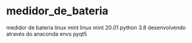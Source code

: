 # medidor_de_bateria
medidor de bateria linux mint
linux mint 20.01
python 3.8
desenvolvendo através do anaconda envs
pyqt5
